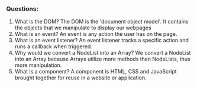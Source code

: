 ### Questions:
1. What is the DOM?
The DOM is the 'document object model'. It contains the objects that we manipulate to display our webpages
2. What is an event?
An event is any action the user has on the page.
3. What is an event listener?
An event listener tracks a specific action and runs a callback when triggered.
4. Why would we convert a NodeList into an Array?
We convert a NodeList into an Array because Arrays utilize more methods than NodeLists, thus more manipulation.
5. What is a component? 
A component is HTML, CSS and JavaScript brought together for reuse in a website or application.
